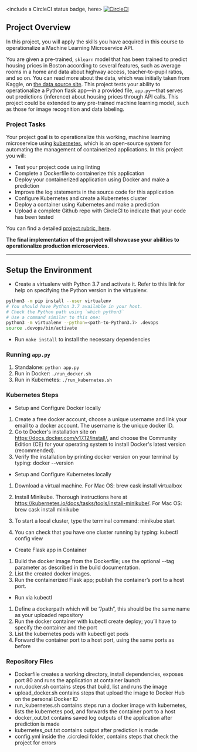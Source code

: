 <include a CircleCI status badge, here>
[![CircleCI](https://dl.circleci.com/status-badge/img/gh/beeyot98/project-ml-microservice-kubernetes/tree/main.svg?style=svg)](https://dl.circleci.com/status-badge/redirect/gh/beeyot98/project-ml-microservice-kubernetes/tree/main)

## Project Overview

In this project, you will apply the skills you have acquired in this course to operationalize a Machine Learning Microservice API. 

You are given a pre-trained, `sklearn` model that has been trained to predict housing prices in Boston according to several features, such as average rooms in a home and data about highway access, teacher-to-pupil ratios, and so on. You can read more about the data, which was initially taken from Kaggle, on [the data source site](https://www.kaggle.com/c/boston-housing). This project tests your ability to operationalize a Python flask app—in a provided file, `app.py`—that serves out predictions (inference) about housing prices through API calls. This project could be extended to any pre-trained machine learning model, such as those for image recognition and data labeling.

### Project Tasks

Your project goal is to operationalize this working, machine learning microservice using [kubernetes](https://kubernetes.io/), which is an open-source system for automating the management of containerized applications. In this project you will:
* Test your project code using linting
* Complete a Dockerfile to containerize this application
* Deploy your containerized application using Docker and make a prediction
* Improve the log statements in the source code for this application
* Configure Kubernetes and create a Kubernetes cluster
* Deploy a container using Kubernetes and make a prediction
* Upload a complete Github repo with CircleCI to indicate that your code has been tested

You can find a detailed [project rubric, here](https://review.udacity.com/#!/rubrics/2576/view).

**The final implementation of the project will showcase your abilities to operationalize production microservices.**

---

## Setup the Environment

* Create a virtualenv with Python 3.7 and activate it. Refer to this link for help on specifying the Python version in the virtualenv. 
```bash
python3 -m pip install --user virtualenv
# You should have Python 3.7 available in your host. 
# Check the Python path using `which python3`
# Use a command similar to this one:
python3 -m virtualenv --python=<path-to-Python3.7> .devops
source .devops/bin/activate
```
* Run `make install` to install the necessary dependencies

### Running `app.py`

1. Standalone:  `python app.py`
2. Run in Docker:  `./run_docker.sh`
3. Run in Kubernetes:  `./run_kubernetes.sh`

### Kubernetes Steps

* Setup and Configure Docker locally
1. Create a free docker account, choose a unique username and link your email to a docker account. The username is the unique docker ID.
2. Go to Docker's installation site on https://docs.docker.com/v17.12/install/, and choose the Community Edition (CE) for your operating system to install Docker's latest version (recommended).
3. Verify the installation by printing docker version on your terminal by typing:
docker --version

* Setup and Configure Kubernetes locally 
1. Download a virtual machine.
For Mac OS:
brew cask install virtualbox

2. Install Minikube. Thorough instructions here at https://kubernetes.io/docs/tasks/tools/install-minikube/.
For Mac OS:
brew cask install minikube

3. To start a local cluster, type the terminal command:
minikube start
4. You can check that you have one cluster running by typing:
kubectl config view

* Create Flask app in Container
1. Build the docker image from the Dockerfile; use the optional --tag parameter as described in the build documentation.
2. List the created docker images.
3. Run the containerized Flask app; publish the container’s port to a host port.

* Run via kubectl
1. Define a dockerpath which will be “/path”, this should be the same name as your uploaded repository
2. Run the docker container with kubectl create deploy; you’ll have to specify the container and the port
3. List the kubernetes pods with kubectl get pods
4. Forward the container port to a host port, using the same ports as before


### Repository Files
* Dockerfile creates a working directory, install dependencies, exposes port 80 and runs the application at container launch
* run_docker.sh contains steps that build, list and runs the image
* upload_docker.sh contains steps that upload the image to Docker Hub on the personal Docker ID
* run_kubernetes.sh contains steps run a docker image with kubernetes, lists the kubernetes pod, and forwards the container port to a host
* docker_out.txt contains saved log outputs of the application after prediction is made
* kubernetes_out.txt contains output after prediction is made
* config.yml inside the .cicrcleci folder, contains steps that check the project for errors
